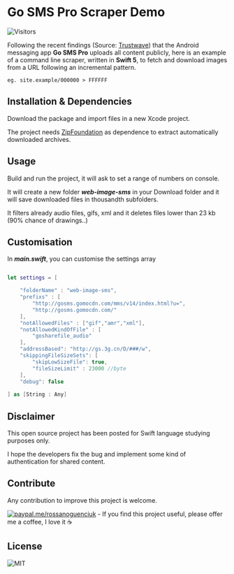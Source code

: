 # Go SMS Pro Scraper Demo
![Visitors](https://visitor-badge.vercel.app/p/rossanoguenci-web-scraper-swift)


Following the recent findings (Source: [Trustwave](https://www.trustwave.com/en-us/resources/blogs/spiderlabs-blog/go-sms-pro-vulnerable-to-media-file-theft/?=go-sms-pro-vulnerability-to-media-file-theft)) that the Android messaging app **Go SMS Pro** uploads all content publicly, here is an example of a command line scraper, written in **Swift 5**, to fetch and download images from a URL following an incremental pattern. 

```eg. site.example/000000 > FFFFFF```

## Installation & Dependencies

Download the package and import files in a new Xcode project.

The project needs [ZipFoundation](https://github.com/weichsel/ZIPFoundation) as dependence to extract automatically downloaded archives.

## Usage

Build and run the project, it will ask to set a range of numbers on console. 

It will create a new folder ***web-image-sms*** in your Download folder and it will save downloaded files in thousandth subfolders.

It filters already audio files, gifs, xml and it deletes files lower than 23 kb (90% chance of drawings..)

## Customisation 

In ***main.swift***, you can customise the settings array

```swift

let settings = [

    "folderName" : "web-image-sms",
    "prefixs" : [
        "http://gosms.gomocdn.com/mms/v14/index.html?u=",
        "http://gosms.gomocdn.com/"
    ],
    "notAllowedFiles" : ["gif","amr","xml"],
    "notAllowedKindOfFile" : [
        "gosharefile_audio"
    ],
    "addressBased": "http://gs.3g.cn/D/###/w",
    "skippingFileSizeSets": [
        "skipLowSizeFile": true,
        "fileSizeLimit" : 23000 //byte
    ],
    "debug": false
    
] as [String : Any]


```

## Disclaimer

This open source project has been posted for Swift language studying purposes only.

I hope the developers fix the bug and implement some kind of authentication for shared content.

## Contribute

Any contribution to improve this project is welcome. 

[![paypal.me/rossanoguenciuk](https://ionicabizau.github.io/badges/paypal.svg)](https://www.paypal.me/rossanoguenciuk) - If you find this project useful, please offer me a coffee, I love it ☕️ 

## License
![MIT](https://img.shields.io/github/license/rossanoguenci/web-scraper-swift?style=for-the-badge)
